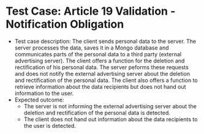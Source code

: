 # Test Case: Article 19 Validation - Notification Obligation
- Test case description: The client sends personal data to the server. The server processes the data, saves it in a Mongo database and communicates parts of the personal data to a third party (external advertising server). The client offers a function for the deletion and rectification of his personal data. The server peforms these requests and does not notify the external advertising server about the deletion and rectification of the personal data. The client also offers a function to retrieve information about the data recipients but does not hand out information to the user.
- Expected outcome:
    - The server is not informing the external advertising server about the deletion and rectification of the personal data is detected.
    - The client does not hand out information about the data recipients to the user is detected.